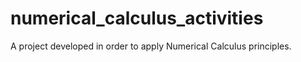 # numerical_calculus_activities

A project developed in order to apply Numerical Calculus principles.
